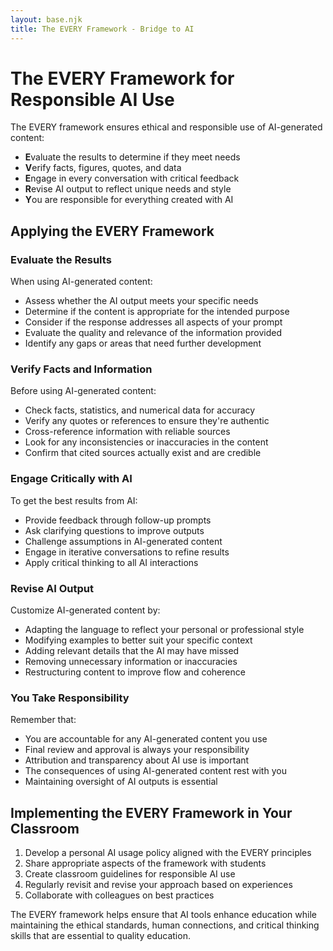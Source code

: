 ```yaml
---
layout: base.njk
title: The EVERY Framework - Bridge to AI
---
```


# The EVERY Framework for Responsible AI Use

The EVERY framework ensures ethical and responsible use of AI-generated content:

- **E**valuate the results to determine if they meet needs
- **V**erify facts, figures, quotes, and data
- **E**ngage in every conversation with critical feedback
- **R**evise AI output to reflect unique needs and style
- **Y**ou are responsible for everything created with AI

## Applying the EVERY Framework

### Evaluate the Results

When using AI-generated content:

- Assess whether the AI output meets your specific needs
- Determine if the content is appropriate for the intended purpose
- Consider if the response addresses all aspects of your prompt
- Evaluate the quality and relevance of the information provided
- Identify any gaps or areas that need further development

### Verify Facts and Information

Before using AI-generated content:

- Check facts, statistics, and numerical data for accuracy
- Verify any quotes or references to ensure they're authentic
- Cross-reference information with reliable sources
- Look for any inconsistencies or inaccuracies in the content
- Confirm that cited sources actually exist and are credible

### Engage Critically with AI

To get the best results from AI:

- Provide feedback through follow-up prompts
- Ask clarifying questions to improve outputs
- Challenge assumptions in AI-generated content
- Engage in iterative conversations to refine results
- Apply critical thinking to all AI interactions

### Revise AI Output

Customize AI-generated content by:

- Adapting the language to reflect your personal or professional style
- Modifying examples to better suit your specific context
- Adding relevant details that the AI may have missed
- Removing unnecessary information or inaccuracies
- Restructuring content to improve flow and coherence

### You Take Responsibility

Remember that:

- You are accountable for any AI-generated content you use
- Final review and approval is always your responsibility
- Attribution and transparency about AI use is important
- The consequences of using AI-generated content rest with you
- Maintaining oversight of AI outputs is essential

## Implementing the EVERY Framework in Your Classroom

1. Develop a personal AI usage policy aligned with the EVERY principles
2. Share appropriate aspects of the framework with students
3. Create classroom guidelines for responsible AI use
4. Regularly revisit and revise your approach based on experiences
5. Collaborate with colleagues on best practices

The EVERY framework helps ensure that AI tools enhance education while maintaining the ethical standards, human connections, and critical thinking skills that are essential to quality education.